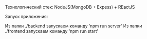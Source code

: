 Технологический стек: NodeJS(MongoDB + Expess) + REactJS

Запуск приложения:

Из папки ./backend запускаем команду 'npm run server'
Из папки ./frontend запускаем команду 'npm run start'
